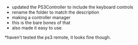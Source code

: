 - updated the PS3Controller to include the keyboard controls
- rename the folder to match the description
- making a controller manager
- this is the bare bones of that
- also made it easy to use.

*haven't tested the ps3 remote, it looks fine though.
